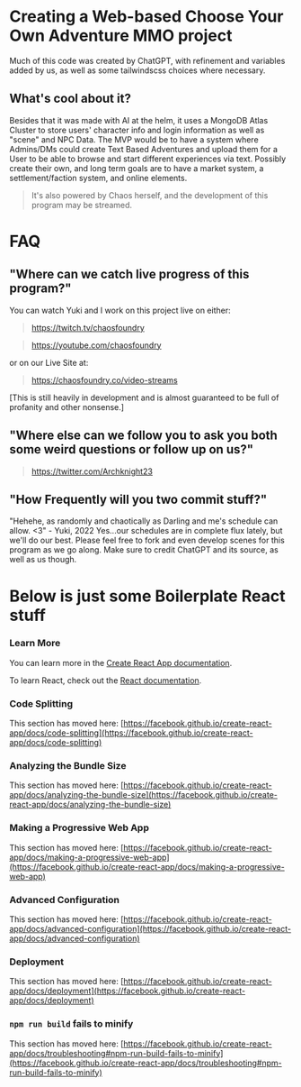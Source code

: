 # Creating a Web-based Choose Your Own Adventure MMO project
Much of this code was created by ChatGPT, with refinement and variables added by us, as well as some tailwindscss choices where necessary.

## What's cool about it? 
Besides that it was made with AI at the helm, it uses a MongoDB Atlas Cluster to store users' character info and login information as well as "scene" and NPC Data. The MVP would be to have a system where Admins/DMs could create Text Based Adventures and upload them for a User to be able to browse and start different experiences via text. Possibly create their own, and long term goals are to have a market system, a settlement/faction system, and online elements. 


> It's also powered by Chaos herself, and the development of this program may be streamed. 

# FAQ

## "Where can we catch live progress of this program?" 

You can watch Yuki and I work on this project live on either:

> https://twitch.tv/chaosfoundry


> https://youtube.com/chaosfoundry

or on our Live Site at: 

> https://chaosfoundry.co/video-streams 


[This is still heavily in development and is almost guaranteed to be full of profanity and other nonsense.]

## "Where else can we follow you to ask you both some weird questions or follow up on us?"

 > https://twitter.com/Archknight23
 
## "How Frequently will you two commit stuff?" 

"Hehehe, as randomly and chaotically as Darling and me's schedule can allow. <3" - Yuki, 2022
Yes...our schedules are in complete flux lately, but we'll do our best. Please feel free to fork and even develop scenes for this program as we go along. 
Make sure to credit ChatGPT and its source, as well as us though. 



# Below is just some Boilerplate React stuff


### Learn More

You can learn more in the [Create React App documentation](https://facebook.github.io/create-react-app/docs/getting-started).

To learn React, check out the [React documentation](https://reactjs.org/).

### Code Splitting

This section has moved here: [https://facebook.github.io/create-react-app/docs/code-splitting](https://facebook.github.io/create-react-app/docs/code-splitting)

### Analyzing the Bundle Size

This section has moved here: [https://facebook.github.io/create-react-app/docs/analyzing-the-bundle-size](https://facebook.github.io/create-react-app/docs/analyzing-the-bundle-size)

### Making a Progressive Web App

This section has moved here: [https://facebook.github.io/create-react-app/docs/making-a-progressive-web-app](https://facebook.github.io/create-react-app/docs/making-a-progressive-web-app)

### Advanced Configuration

This section has moved here: [https://facebook.github.io/create-react-app/docs/advanced-configuration](https://facebook.github.io/create-react-app/docs/advanced-configuration)

### Deployment

This section has moved here: [https://facebook.github.io/create-react-app/docs/deployment](https://facebook.github.io/create-react-app/docs/deployment)

### `npm run build` fails to minify

This section has moved here: [https://facebook.github.io/create-react-app/docs/troubleshooting#npm-run-build-fails-to-minify](https://facebook.github.io/create-react-app/docs/troubleshooting#npm-run-build-fails-to-minify)
